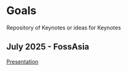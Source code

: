 # Goals

Repository of Keynotes or ideas for Keynotes

## July 2025 - FossAsia

[Presentation](./2025-07-20-FossAsia-ITSM-itop/itop_presentation-2025-07-23.html)

